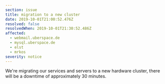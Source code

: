 ```yaml
---
section: issue
title: migration to a new cluster
date: 2019-10-01T21:00:52.476Z
resolved: false
resolvedWhen: 2019-10-01T21:30:52.486Z
affected:
  - webmail.uberspace.de
  - mysql.uberspace.de
  - elst
  - mrkos
severity: notice
---
```

We're migrating our services and servers to a new hardware cluster, there will be a downtime of approximately 30 minutes. 
